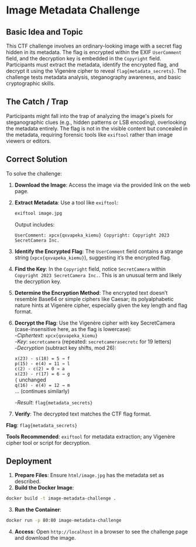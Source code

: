 # Image Metadata Challenge

## Basic Idea and Topic
This CTF challenge involves an ordinary-looking image with a secret flag hidden in its metadata. The flag is encrypted within the EXIF `UserComment` field, and the decryption key is embedded in the `Copyright` field. Participants must extract the metadata, identify the encrypted flag, and decrypt it using the Vigenère cipher to reveal `flag{metadata_secrets}`. The challenge tests metadata analysis, steganography awareness, and basic cryptographic skills.

## The Catch / Trap
Participants might fall into the trap of analyzing the image's pixels for steganographic clues (e.g., hidden patterns or LSB encoding), overlooking the metadata entirely. The flag is not in the visible content but concealed in the metadata, requiring forensic tools like `exiftool` rather than image viewers or editors.

## Correct Solution
To solve the challenge:

1. **Download the Image**: Access the image via the provided link on the web page.
2. **Extract Metadata**: Use a tool like `exiftool`:
   ```bash
   exiftool image.jpg
   ```
   Output includes:

   `UserComment: xpcx{qxvapeka_kiemu}
   Copyright: Copyright 2023 SecretCamera Inc.`
3. **Identify the Encrypted Flag**: The `UserComment` field contains a strange string (`xpcx{qxvapeka_kiemu}`), suggesting it’s the encrypted flag.
4. **Find the Key**: In the `Copyright` field, notice `SecretCamera` within `Copyright 2023 SecretCamera Inc.`. This is an unusual term and likely the decryption key.
5. **Determine the Encryption Method**: The encrypted text doesn’t resemble Base64 or simple ciphers like Caesar; its polyalphabetic nature hints at Vigenère cipher, especially given the key length and flag format.
6. **Decrypt the Flag**: Use the Vigenère cipher with key SecretCamera (case-insensitive here, as the flag is lowercase):  
  -*Ciphertext*: `xpcx{qxvapeka_kiemu}`  
  -*Key*: `secretcamera` (repeated: `secretcamerasecretc` for 19 letters)  
  -*Decryption* (subtract key shifts, mod 26):
   
      `x(23) - s(18) = 5 → f`  
      `p(15) - e(4) = 11 → l`  
      `c(2) - c(2) = 0 → a`  
      `x(23) - r(17) = 6 → g`  
      `{` unchanged  
      `q(16) - e(4) = 12 → m`  
      ... (continues similarly)
   
     -*Result*: `flag{metadata_secrets}`  
  
8. **Verify**: The decrypted text matches the CTF flag format.

**Flag**: `flag{metadata_secrets}`

**Tools Recommended**: `exiftool` for metadata extraction; any Vigenère cipher tool or script for decryption.

## Deployment
1. **Prepare Files**: Ensure `html/image.jpg` has the metadata set as described.
2. **Build the Docker Image**:
```bash
docker build -t image-metadata-challenge .
```
3. **Run the Container**:
```bash
docker run -p 80:80 image-metadata-challenge
```
4. **Access**: Open `http://localhost` in a browser to see the challenge page and download the image.
